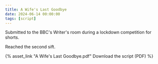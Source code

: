 ```yaml
---
title: A Wife's Last Goodbye
date: 2024-06-14 00:00:00
tags: [script]
---
```


Submitted to the BBC's Writer's room during a lockdown competition for shorts.

Reached the second sift.

{% asset_link "A Wife's Last Goodbye.pdf" Download the script (PDF) %}